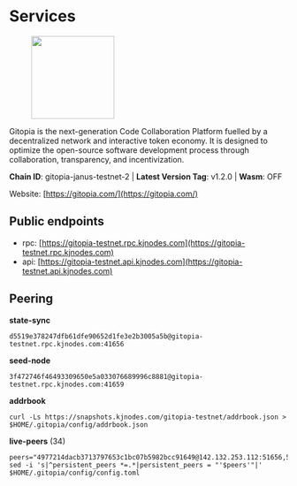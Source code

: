 # Services

<figure><img src="https://raw.githubusercontent.com/kj89/testnet_manuals/main/pingpub/logos/gitopia.png" width="150" alt=""><figcaption></figcaption></figure>

Gitopia is the next-generation Code Collaboration Platform fuelled by  a decentralized network and interactive token economy. It is designed  to optimize the open-source software development process through  collaboration, transparency, and incentivization.

**Chain ID**: gitopia-janus-testnet-2 | **Latest Version Tag**: v1.2.0 | **Wasm**: OFF

Website: [https://gitopia.com/](https://gitopia.com/)


## Public endpoints

* rpc: [https://gitopia-testnet.rpc.kjnodes.com](https://gitopia-testnet.rpc.kjnodes.com)
* api: [https://gitopia-testnet.api.kjnodes.com](https://gitopia-testnet.api.kjnodes.com)

## Peering

**state-sync**

```
d5519e378247dfb61dfe90652d1fe3e2b3005a5b@gitopia-testnet.rpc.kjnodes.com:41656
```

**seed-node**

```
3f472746f46493309650e5a033076689996c8881@gitopia-testnet.rpc.kjnodes.com:41659
```

**addrbook**
```
curl -Ls https://snapshots.kjnodes.com/gitopia-testnet/addrbook.json > $HOME/.gitopia/config/addrbook.json
```

**live-peers** (34)
```
peers="4977214dacb3713797653c1bc07b5982bcc91649@142.132.253.112:51656,5ed24b6ace024919dc5035a7e650af0e5a2166d5@144.76.97.251:38816,4e4f87cfa1993f4f3f7645c41f469987cafdf960@85.10.202.135:12656,bf16e96a383f317bdc40cdebfdf2a40a7b3d5c9a@142.132.166.131:26656,eec3daeed105dcd5647d1fc24ef8f1d0f404f2fe@167.235.21.149:29656,812ac9e6b05d1b610613429277e5fef4da735753@46.228.199.8:26656,7ecbed6c667415adc67648efe3b56e0bfafca532@217.79.187.96:26656,f786d8722a3f5b7dcc45714d0fc39ed088d6e2c5@94.250.203.3:6656,ff6201a652a4c1ee7c3991bb6fc1b8885eb9f357@89.163.152.83:26256,6d36c85a0fc1d737906f47af2e090734e0f6d4a3@86.48.3.99:26656,7e0534cc92832ce8b499ffc662a9b73d2c0351a6@135.181.162.138:27001,15bb9edc16710d321163e7ef8b9a44959dd7e657@65.108.126.46:30656,212f50ece90eb53b95b0115600bea233e0c5bec1@65.108.124.54:34656,b8cd2397920784facf0bb6cd4e30bb477f45124f@167.86.68.204:36656,798cf016b5150592badc8257402312fc50b7361d@65.108.45.200:26878,b7a2ef504e66b006ff29857fd85f1da4a40716d2@5.161.78.112:26656,7da6c90fe420bca73b5274884236134acf49d565@35.168.32.254:26656,5191b57c1bd202df86b67b9c7538efcf9e5c0c2a@135.181.89.99:15656,d5519e378247dfb61dfe90652d1fe3e2b3005a5b@65.109.68.190:41656,9954c801a7019c5e4d7d762d4877866f7fd2a44e@176.9.106.43:36656,dbea2239b43c9e45913c22ad091abb8aaf7db469@75.119.159.159:33656,0ae35c02d8b76de9e8af1ec27df2aa446485c774@167.86.94.71:26656,db5f2aeda7308f395b7e32a65aec7b8b23a6817f@95.216.161.242:19656,e9e671e22d794a4f80e32133905c83585b057a5d@86.48.3.0:26656,54756019bbc900b882b302786222978928d96d9e@65.109.65.210:41656,e704537ce1348bfc7b781d6546ae272ff3eea8d5@34.117.96.202:26656,6e96c0de6e437708158243153be68496d5a50119@38.242.155.23:26656,527c0753c83a5a89f5b51f50151b51a0d8638f7e@113.30.189.23:26656,875ba943654b8330d976ec97b5fcc8b9249bdf91@95.216.211.195:26656,5c08a5f53bf1984dcb5e2a461027c8f847302c9c@80.79.5.162:26656,ff49533061cca9b6c649693dba4e4c4769fa1f9f@95.216.7.169:60756,4570f274ac45e9ab114d5a467e18fa29a305b25f@135.181.1.109:41656,26da35392bb852b97beadd8339e247ba298d285d@65.108.252.216:56656,61f824be9bdfe9a73b55ad162a9ed0bfe9121bbe@38.242.147.76:26656"
sed -i 's|^persistent_peers *=.*|persistent_peers = "'$peers'"|' $HOME/.gitopia/config/config.toml
```
